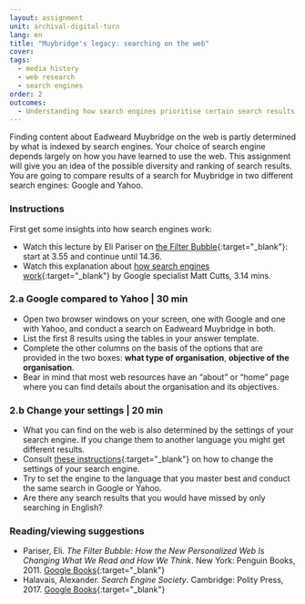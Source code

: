 ```yaml
---
layout: assignment
unit: archival-digital-turn
lang: en
title: "Muybridge's legacy: searching on the web"
cover:
tags:
  - media history
  - web research
  - search engines
order: 2
outcomes:
  - Understanding how search engines prioritise certain search results 
---
```


Finding content about Eadweard Muybridge on the web is partly determined by what is indexed by search engines. Your choice of search engine depends largely on how you have learned to use the web. This assignment will give you an idea of the possible diversity and ranking of search results. You are going to compare results of a search for Muybridge in two different search engines: Google and Yahoo.

<!-- more -->

<!-- briefing-student -->

### Instructions
<!-- section-contents -->

First get some insights into how search engines work:
- Watch this lecture by Eli Pariser on [the Filter Bubble](https://www.youtube.com/watch?v=Dua_UvR5mtI){:target="_blank"}: start at 3.55 and continue until 14.36.
- Watch this explanation about [how search engines work](https://www.youtube.com/watch?v=BNHR6IQJGZs){:target="_blank"} by Google specialist Matt Cutts, 3.14 mins. 

<!-- section -->

### 2.a Google compared to Yahoo | 30 min
<!-- section-contents -->

- Open two browser windows on your screen, one with Google and one with Yahoo, and conduct a search on Eadweard Muybridge in both.
- List the first 8 results using the tables in your answer template.
- Complete the other columns on the basis of the options that are provided in the two boxes: **what type of organisation**, 
  **objective of the organisation**. 
- Bear in mind that most web resources have an “about” or “home” page where you can find details about the organisation and its objectives.  

<!-- section -->

### 2.b Change your settings | 20 min
<!-- section-contents -->

- What you can find on the web is also determined by the settings of your search engine. If you change them to another language you might get different results.
- Consult [these instructions](https://docs.google.com/document/d/1ViUm0C3Ov1w5ut1O7uY0FoOyaQxw82hvTfkfN3ZfqeA/edit){:target="_blank"} on how to change the settings of your search engine. 
- Try to set the engine to the language that you master best and conduct the same search in Google or Yahoo. 
- Are there any search results that you would have missed by only searching in English?

<!-- section -->

### Reading/viewing suggestions
<!-- section-contents -->

- Pariser, Eli. _The Filter Bubble: How the New Personalized Web Is Changing What We Read and How We Think_. New York: Penguin Books, 2011. [Google Books](https://books.google.nl/books/about/The_Filter_Bubble.html?id=wcalrOI1YbQC&redir_esc=y){:target="_blank"}
- Halavais, Alexander. _Search Engine Society_. Cambridge: Polity Press, 2017.
[Google Books](https://books.google.nl/books?id=RLpADwAAQBAJ&printsec=frontcover&dq=how+do+search+engines+work&hl=nl&sa=X&ved=0ahUKEwjM_rDRz7DdAhUxMewKHdjBBLUQ6AEIRzAE){:target="_blank"}

<!-- briefing-teacher -->
